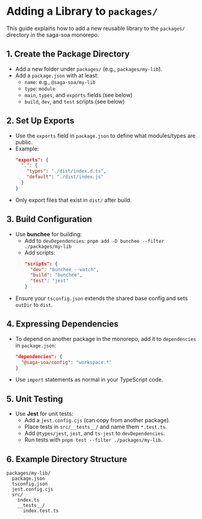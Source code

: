 # Adding a Library to `packages/`

This guide explains how to add a new reusable library to the `packages/` directory in the saga-soa monorepo.

## 1. Create the Package Directory
- Add a new folder under `packages/` (e.g., `packages/my-lib`).
- Add a `package.json` with at least:
  - `name`: e.g., `@saga-soa/my-lib`
  - `type`: `module`
  - `main`, `types`, and `exports` fields (see below)
  - `build`, `dev`, and `test` scripts (see below)

## 2. Set Up Exports
- Use the `exports` field in `package.json` to define what modules/types are public.
- Example:
  ```json
  "exports": {
    ".": {
      "types": "./dist/index.d.ts",
      "default": "./dist/index.js"
    }
  }
  ```
- Only export files that exist in `dist/` after build.

## 3. Build Configuration
- Use **bunchee** for building:
  - Add to `devDependencies`: `pnpm add -D bunchee --filter ./packages/my-lib`
  - Add scripts:
    ```json
    "scripts": {
      "dev": "bunchee --watch",
      "build": "bunchee",
      "test": "jest"
    }
    ```
- Ensure your `tsconfig.json` extends the shared base config and sets `outDir` to `dist`.

## 4. Expressing Dependencies
- To depend on another package in the monorepo, add it to `dependencies` in `package.json`:
  ```json
  "dependencies": {
    "@saga-soa/config": "workspace:*"
  }
  ```
- Use `import` statements as normal in your TypeScript code.

## 5. Unit Testing
- Use **Jest** for unit tests:
  - Add a `jest.config.cjs` (can copy from another package).
  - Place tests in `src/__tests__/` and name them `*.test.ts`.
  - Add `@types/jest`, `jest`, and `ts-jest` to `devDependencies`.
  - Run tests with `pnpm test --filter ./packages/my-lib`.

## 6. Example Directory Structure
```
packages/my-lib/
  package.json
  tsconfig.json
  jest.config.cjs
  src/
    index.ts
    __tests__/
      index.test.ts
``` 